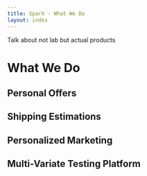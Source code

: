 ```yaml
---
title: SparX - What We Do
layout: index
---
```


Talk about not lab but actual products

# What We Do

## Personal Offers


## Shipping Estimations

## Personalized Marketing

## Multi-Variate Testing Platform
